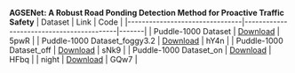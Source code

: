 **AGSENet: A Robust Road Ponding Detection Method for Proactive Traffic Safety**
| Dataset                        | Link                                     | Code  |
|--------------------------------|------------------------------------------|-------|
| Puddle-1000 Dataset            | [Download](https://pan.quark.cn/s/d93213cc7caa) | 5pwR  |
| Puddle-1000 Dataset_foggy3.2   | [Download](https://pan.quark.cn/s/aee125a39a3d) | hY4n  |
| Puddle-1000 Dataset_off        | [Download](https://pan.quark.cn/s/88fad838e746) | sNk9  |
| Puddle-1000 Dataset_on         | [Download](https://pan.quark.cn/s/2016e8bb9d83) | HFbq  |
| night                          | [Download](https://pan.quark.cn/s/68bd45201700) | GQw7  |

